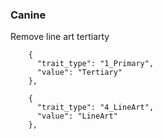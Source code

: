 ### Canine

Remove line art tertiarty
```
    {
      "trait_type": "1_Primary",
      "value": "Tertiary"
    },
```

```
    {
      "trait_type": "4_LineArt",
      "value": "LineArt"
    },
```